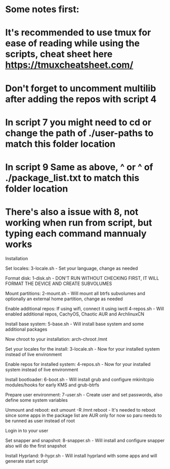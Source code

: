# Some notes first:
# It's recommended to use tmux for ease of reading while using the scripts, cheat sheet here https://tmuxcheatsheet.com/
# Don't forget to uncomment multilib after adding the repos with script 4
# In script 7 you might need to cd or change the path of ./user-paths to match this folder location
# In script 9 Same as above, ^ or ^ of ./package_list.txt to match this folder location
# There's also a issue with 8, not working when run from script, but typing each command mannualy works

Installation

Set locales:
3-locale.sh - Set your language, change as needed

Format disk:
1-disk.sh - DON'T RUN WITHOUT CHECKING FIRST, IT WILL FORMAT THE DEVICE AND CREATE SUBVOLUMES

Mount partitions:
2-mount.sh - Will mount all btrfs subvolumes and optionally an external home partition, change as needed

Enable additional repos:
If using wifi, connect it using iwctl
4-repos.sh - Will enabled additional repos, CachyOS, Chaotic AUR and ArchlinuxCN 

Install base system:
5-base.sh - Will install base system and some additional packages

Now chroot to your installation:
arch-chroot /mnt 

Set your locales for the install:
3-locale.sh - Now for your installed system instead of live environment

Enable repos for installed system:
4-repos.sh - Now for your installed system instead of live environment

Install bootloader:
6-boot.sh - Will install grub and configure mkinitcpio modules/hooks for early KMS and grub-btrfs

Prepare user environment:
7-user.sh - Create user and set passwords, also define some system variables

Unmount and reboot:
exit
umount -R /mnt
reboot - It's needed to reboot since some apps in the package list are AUR only for now so paru needs to be runned as user instead of root

Login in to your user

Set snapper and snapshot:
8-snapper.sh - Will install and configure snapper also will do the first snapshot

Install Hyprland:
9-hypr.sh - Will install hyprland with some apps and will generate start script

